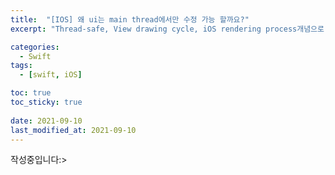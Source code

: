 ```yaml
---
title:  "[IOS] 왜 ui는 main thread에서만 수정 가능 할까요?"
excerpt: "Thread-safe, View drawing cycle, iOS rendering process개념으로 알아보는 ui가 main thread에서만 수정이 가능한 이유 알아보기!"

categories:
  - Swift
tags:
  - [swift, iOS]

toc: true
toc_sticky: true
 
date: 2021-09-10
last_modified_at: 2021-09-10
---
```

작성중입니다:> 
